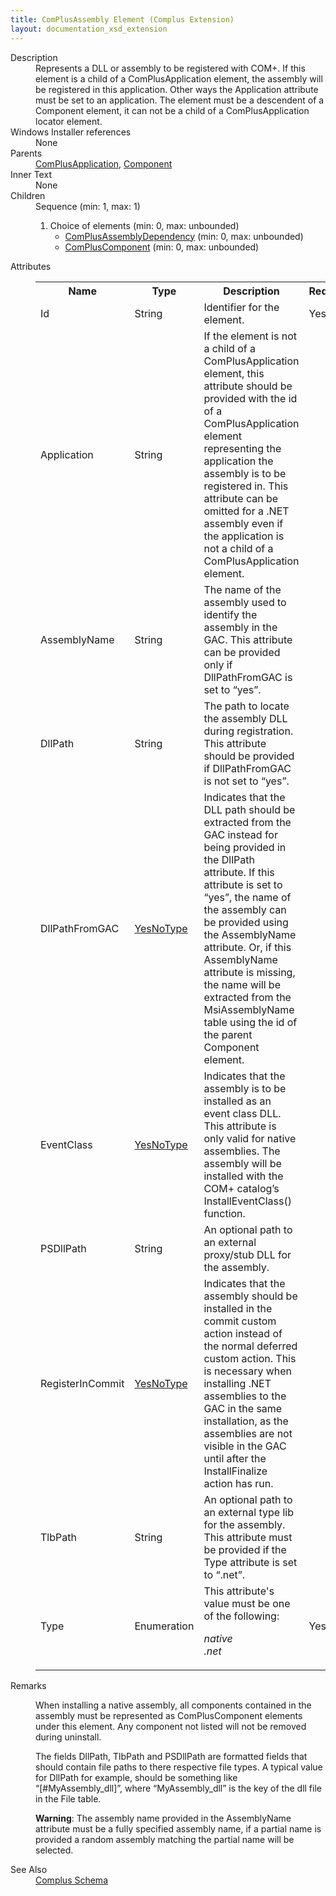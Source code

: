 ```yaml
---
title: ComPlusAssembly Element (Complus Extension)
layout: documentation_xsd_extension
---
```

<dl>
  <dt>Description</dt>
  <dd>         Represents a DLL or assembly to be registered with COM+. If         this element is a child of a ComPlusApplication element, the assembly will be         registered in this application. Other ways the Application attribute must be         set to an application. The element must be a descendent of a Component element,         it can not be a child of a ComPlusApplication locator element.       </dd>
  <dt>Windows Installer references</dt>
  <dd>None</dd>
  <dt>Parents</dt>
  <dd>
    <a href="../../complus/complusapplication" class="extension">ComPlusApplication</a>, <a href="../../wix/component/">Component</a></dd>
  <dt>Inner Text</dt>
  <dd>None</dd>
  <dt>Children</dt>
  <dd>Sequence (min: 1, max: 1)<ol><li>Choice of elements (min: 0, max: unbounded)<ul><li><a href="../../complus/complusassemblydependency" class="extension">ComPlusAssemblyDependency</a> (min: 0, max: unbounded)</li><li><a href="../../complus/compluscomponent" class="extension">ComPlusComponent</a> (min: 0, max: unbounded)</li></ul></li></ol></dd>
  <dt>Attributes</dt>
  <dd>
    <table cellspacing="0" cellpadding="0" class="schema">
      <tr>
        <th width="15%">Name</th>
        <th width="15%">Type</th>
        <th width="65%">Description</th>
        <th width="15%">Required</th>
      </tr>
      <tr>
        <td>Id</td>
        <td>String</td>
        <td>           Identifier for the element.         </td>
        <td>Yes</td>
      </tr>
      <tr>
        <td>Application</td>
        <td>String</td>
        <td>           If the element is not a child of a ComPlusApplication           element, this attribute should be provided with the id of a ComPlusApplication           element representing the application the assembly is to be registered in.           This attribute can be omitted for a .NET assembly even if the application is           not a child of a ComPlusApplication element.         </td>
        <td>&nbsp;</td>
      </tr>
      <tr>
        <td>AssemblyName</td>
        <td>String</td>
        <td>           The name of the assembly used to identify the assembly in           the GAC. This attribute can be provided only if DllPathFromGAC is set to           “yes”.         </td>
        <td>&nbsp;</td>
      </tr>
      <tr>
        <td>DllPath</td>
        <td>String</td>
        <td>           The path to locate the assembly DLL during registration.           This attribute should be provided if DllPathFromGAC is not set to “yes”.         </td>
        <td>&nbsp;</td>
      </tr>
      <tr>
        <td>DllPathFromGAC</td>
        <td><a href="../../complus/simple_type_yesnotype">YesNoType</a></td>
        <td>           Indicates that the DLL path should be extracted from the           GAC instead for being provided in the DllPath attribute. If this attribute is           set to “yes”, the name of the assembly can be provided using the AssemblyName           attribute. Or, if this AssemblyName attribute is missing, the name will be           extracted from the MsiAssemblyName table using the id of the parent Component           element.         </td>
        <td>&nbsp;</td>
      </tr>
      <tr>
        <td>EventClass</td>
        <td><a href="../../complus/simple_type_yesnotype">YesNoType</a></td>
        <td>           Indicates that the assembly is to be installed as an event           class DLL. This attribute is only valid for native assemblies. The assembly           will be installed with the COM+ catalog’s InstallEventClass() function.         </td>
        <td>&nbsp;</td>
      </tr>
      <tr>
        <td>PSDllPath</td>
        <td>String</td>
        <td>           An optional path to an external proxy/stub DLL for the assembly.         </td>
        <td>&nbsp;</td>
      </tr>
      <tr>
        <td>RegisterInCommit</td>
        <td><a href="../../complus/simple_type_yesnotype">YesNoType</a></td>
        <td>           Indicates that the assembly should be installed in the           commit custom action instead of the normal deferred custom action. This is           necessary when installing .NET assemblies to the GAC in the same           installation, as the assemblies are not visible in the GAC until after the           InstallFinalize action has run.         </td>
        <td>&nbsp;</td>
      </tr>
      <tr>
        <td>TlbPath</td>
        <td>String</td>
        <td>           An optional path to an external type lib for the assembly.           This attribute must be provided if the Type attribute is set to “.net”.         </td>
        <td>&nbsp;</td>
      </tr>
      <tr>
        <td>Type</td>
        <td>Enumeration</td>
        <td>This attribute's value must be one of the following:<dl><dt class="enumerationValue"><dfn>native</dfn></dt><dd></dd><dt class="enumerationValue"><dfn>.net</dfn></dt><dd></dd></dl></td>
        <td>Yes</td>
      </tr>
    </table>
  </dd>
  <dt>Remarks</dt>
  <dd><p>             When installing a native assembly, all components             contained in the assembly must be represented as ComPlusComponent elements             under this element. Any component not listed will not be removed during             uninstall.           </p><p>             The fields DllPath, TlbPath and PSDllPath are formatted             fields that should contain file paths to there respective file types. A typical             value for DllPath for example, should be something like “[#MyAssembly_dll]”,             where “MyAssembly_dll” is the key of the dll file in the File table.           </p><p><b>Warning</b>: The assembly name provided in the AssemblyName             attribute must be a fully specified assembly name, if a partial name is             provided a random assembly matching the partial name will be selected.           </p></dd>
  <dt>See Also</dt>
  <dd>
    <a href="../">Complus Schema</a>
  </dd>
</dl>

